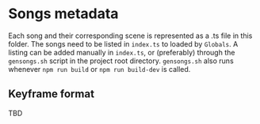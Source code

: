 # Songs metadata

Each song and their corresponding scene is represented as a .ts file in this folder.
The songs need to be listed in `index.ts` to loaded by `Globals`. A listing can be added manually in `index.ts`, or (preferably) through the `gensongs.sh` script in the project root directory. `gensongs.sh` also runs whenever `npm run build` or `npm run build-dev` is called.

## Keyframe format
TBD

